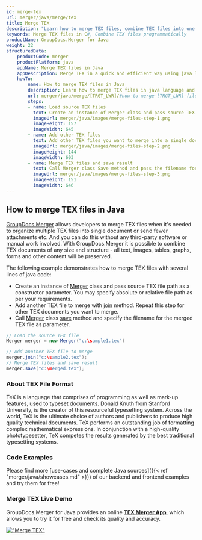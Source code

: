 ```yaml
---
id: merge-tex
url: merger/java/merge/tex
title: Merge TEX
description: "Learn how to merge TEX files, combine TEX files into one file programmatically in java language using GroupDocs.Merger for Java library."
keywords: Merge TEX files in C#, Combine TEX files programmatically
productName: GroupDocs.Merger for Java
weight: 22
structuredData:
    productCode: merger
    productPlatform: java
    appName: Merge TEX files in Java
    appDescription: Merge TEX in a quick and efficient way using java language and GroupDocs.Merger for Java API, without the use of any third-party software like Microsoft or Open Office.
    howTo:
        name: How to merge TEX files in Java 
        description: Learn how to merge TEX files in java language and GroupDocs.Merger for Java API, without the use of any third-party software like Microsoft or Open Office.
        url: merger/java/merge/[TRGT_LWR]/#how-to-merge-[TRGT_LWR]-files-in-c
        steps:
        - name: Load source TEX files 
          text: Create an instance of Merger class and pass source TEX file path as a constructor parameter. You may specify absolute or relative file path as per your requirements. 
          imageUrl: merger/java/images/merge-files-step-1.png
          imageHeight: 157
          imageWidth: 645
        - name: Add other TEX files
          text: Add other TEX files you want to merge into a single document with Join method of Merger class.
          imageUrl: merger/java/images/merge-files-step-2.png
          imageHeight: 144
          imageWidth: 603
        - name: Merge TEX files and save result 
          text: Call Merger class Save method and pass the filename for the resultant TEX file as parameter.
          imageUrl: merger/java/images/merge-files-step-3.png
          imageHeight: 151
          imageWidth: 646
---
```


## How to merge TEX files in Java

[GroupDocs.Merger](https://products.groupdocs.com/merger/java) allows developers to merge TEX files when it's needed to organize multiple
 TEX files into single document or send fewer attachments etc. And you can do this without any third-party software or manual work involved.
 With GroupDocs.Merger it is possible to combine TEX documents of any size and structure - all text, images, tables, graphs, forms and other content will be preserved.

The following example demonstrates how to merge TEX files with several lines of java code:

* Create an instance of [Merger](https://reference.groupdocs.com/merger/java/com.groupdocs.merger/Merger) class and pass source TEX file path as a constructor parameter. You may specify absolute or relative file path as per your requirements.
* Add another TEX file to merge with [join](https://reference.groupdocs.com/merger/java/com.groupdocs.merger/Merger#join(java.io.InputStream)) method. Repeat this step for other TEX documents you want to merge.
* Call [Merger](https://reference.groupdocs.com/merger/java/com.groupdocs.merger/Merger) class [save](https://reference.groupdocs.com/merger/java/com.groupdocs.merger/Merger#save(java.io.OutputStream)) method and specify the filename for the merged TEX file as parameter.

```java
// Load the source TEX file
Merger merger = new Merger("c:\sample1.tex")

// Add another TEX file to merge
merger.join("c:\sample2.tex");
// Merge TEX files and save result
merger.save("c:\merged.tex");
```

### About TEX File Format 

TeX is a language that comprises of programming as well as mark-up features, used to typeset documents. Donald Knuth from Stanford University, is the creator of this resourceful typesetting system. Across the world, TeX is the ultimate choice of authors and publishers to produce high quality technical documents. TeX performs an outstanding job of formatting complex mathematical expressions. In conjunction with a high-quality phototypesetter, TeX competes the results generated by the best traditional typesetting systems.

### Code Examples

Please find more [use-cases and complete Java sources]({{< ref "merger/java/showcases.md" >}}) of our backend and frontend examples and try them for free!

### Merge TEX Live Demo 

GroupDocs.Merger for Java provides an online [**TEX Merger App**](https://products.groupdocs.app/merger/tex), which allows you to try it for free and check its quality and accuracy.

[!["Merge TEX"](/merger/java/images/merge/merge-tex.png)](https://products.groupdocs.app/merger/tex)